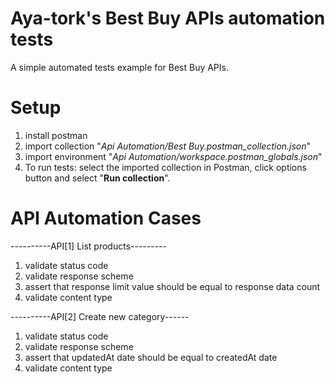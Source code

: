 
# Aya-tork's Best Buy APIs automation tests
A simple automated tests example for Best Buy APIs.
# Setup
 1. install postman
 2. import collection
 "*Api Automation/Best Buy.postman_collection.json*"
 3. import environment
 "*Api Automation/workspace.postman_globals.json*"
 4. To run tests: select the imported collection in Postman, click options button and select "**Run collection**".

# API Automation Cases
----------API[1] List products---------
1. validate status code
2. validate response scheme
3. assert that response limit value should be equal to response data count
4. validate content type

----------API[2] Create new category------
1. validate status code
2. validate response scheme
3. assert that updatedAt date should be equal to createdAt date
4. validate content type

